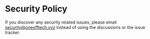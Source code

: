# Security Policy

If you discover any security related issues, please email security@oneofftech.xyz instead of using the discussions or the issue tracker.